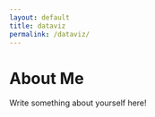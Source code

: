 ```yaml
---
layout: default
title: dataviz
permalink: /dataviz/
---
```

# About Me
Write something about yourself here!